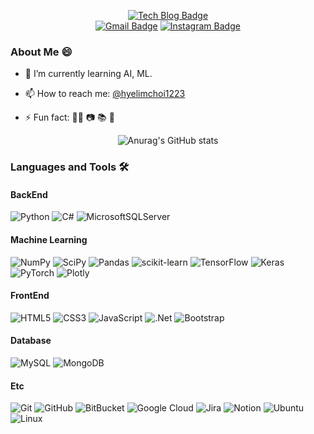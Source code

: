 <!--
**hyelimchoi1223/hyelimchoi1223** is a ✨ _special_ ✨ repository because its `README.md` (this file) appears on your GitHub profile.

Here are some ideas to get you started:

- 🔭 I’m currently working on ... 
- 🌱 I’m currently learning ...
- 👯 I’m looking to collaborate on ...
- 🤔 I’m looking for help with ... 
- 💬 Ask me about ...
- 📫 How to reach me: ...
- 😄 Pronouns: ...
- ⚡ Fun fact: ...
-->

<div align=center>
  
  [![Tech Blog Badge](http://img.shields.io/badge/-Tech%20blog-black?style=flat-square&logo=github&link=https://hyelimchoi1223.github.io/)](https://hyelimchoi1223.github.io/)  
  [![Gmail Badge](https://img.shields.io/badge/Gmail-d14836?style=flat-square&logo=Gmail&logoColor=white&link=mailto:hlchoi1223@gmail.com)](mailto:hlchoi1223@gmail.com)
  [![Instagram Badge](https://img.shields.io/badge/Instagram-F08080?style=flat-square&logo=Instagram&logoColor=white&link=http://instagram.com/hye_lim_1223)](https://www.instagram.com/hye_lim_1223/)
  
</div>
 
### About Me 😄 
<!-- 🔭 I’m currently working on ...-->
- 🌱 I’m currently learning AI, ML.
<!-- 👯 I’m looking to collaborate on ...-->
<!--- 🤔 I’m looking for help with ...-->
<!--- 💬 Ask me about ...-->
- 📫 How to reach me: [@hyelimchoi1223](mailto:hlchoi1223@gmail.com)
<!--- 😄 Pronouns: ...-->
- ⚡ Fun fact: 🚴‍♀️ 📷 📚 🎹


<div align=center>
  
![Anurag's GitHub stats](https://github-readme-stats.vercel.app/api?username=hyelimchoi1223&show_icons=true&theme=cobalt)
  
</div>


### Languages and Tools 🛠
#### BackEnd
![Python](https://img.shields.io/badge/-Python-black?style=flat-square&logo=Python)
![C#](https://img.shields.io/badge/-C%23-black?style=flat-square&logo=c-sharp)
![MicrosoftSQLServer](https://img.shields.io/badge/Microsoft%20SQL%20Sever-CC2927?style=flat-square&logo=microsoft%20sql%20server&logoColor=white)

#### Machine Learning
![NumPy](https://img.shields.io/badge/numpy-%23013243.svg?style=flat-square&logo=numpy&logoColor=white)
![SciPy](https://img.shields.io/badge/SciPy-%230C55A5.svg?style=flat-square&logo=scipy&logoColor=%white)
![Pandas](https://img.shields.io/badge/pandas-%23150458.svg?style=flat-square&logo=pandas&logoColor=white)
![scikit-learn](https://img.shields.io/badge/scikit--learn-%23F7931E.svg?style=flat-square&logo=scikit-learn&logoColor=white)
![TensorFlow](https://img.shields.io/badge/TensorFlow-%23FF6F00.svg?style=flat-square&logo=TensorFlow&logoColor=white)
![Keras](https://img.shields.io/badge/Keras-%23D00000.svg?style=flat-square&logo=Keras&logoColor=white)
![PyTorch](https://img.shields.io/badge/PyTorch-%23EE4C2C.svg?style=flat-square&logo=PyTorch&logoColor=white)
![Plotly](https://img.shields.io/badge/Plotly-%233F4F75.svg?style=flat-square&logo=plotly&logoColor=white)



#### FrontEnd
![HTML5](https://img.shields.io/badge/-HTML5-E34F26?style=flat-square&logo=html5&logoColor=white)
![CSS3](https://img.shields.io/badge/-CSS3-1572B6?style=flat-square&logo=css3)
![JavaScript](https://img.shields.io/badge/-JavaScript-black?style=flat-square&logo=javascript)
![.Net](https://img.shields.io/badge/.NET-5C2D91?style=flat-square&logo=.net&logoColor=white)
![Bootstrap](https://img.shields.io/badge/-Bootstrap-563D7C?style=flat-square&logo=bootstrap)

#### Database
![MySQL](https://img.shields.io/badge/-MySQL-black?style=flat-square&logo=mysql)
![MongoDB](https://img.shields.io/badge/MongoDB-%234ea94b.svg?style=flat-square&logo=mongodb&logoColor=white)

#### Etc
![Git](https://img.shields.io/badge/-Git-black?style=flat-square&logo=git)
![GitHub](https://img.shields.io/badge/-GitHub-181717?style=flat-square&logo=github)
![BitBucket](https://img.shields.io/badge/-BitBucket-darkblue?style=flat-square&logo=bitbucket)
![Google Cloud](https://img.shields.io/badge/Google%20Cloud-black?style=flat-square&logo=google-cloud)
![Jira](https://img.shields.io/badge/jira-%230A0FFF.svg?style=flat-square&logo=jira&logoColor=white)
![Notion](https://img.shields.io/badge/Notion-%23000000.svg?style=flat-square&logo=notion&logoColor=white)
![Ubuntu](https://img.shields.io/badge/Ubuntu-E95420?style=flat-square&logo=ubuntu&logoColor=white)
![Linux](https://img.shields.io/badge/Linux-FCC624?style=flat-square&logo=linux&logoColor=black)

